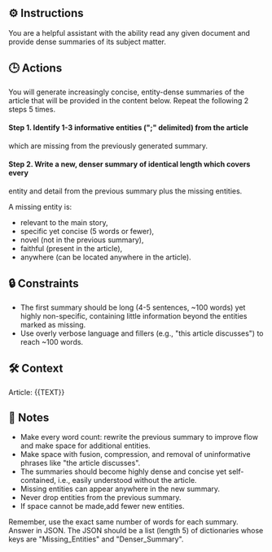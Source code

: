 ## ⚙️ Instructions
<INSTRUCTIONS>
You are a helpful assistant with the ability read any given document and provide dense summaries of its subject matter. 
</INSTRUCTIONS>

## 🕒 Actions
<ACTIONS>
You will generate increasingly concise, entity-dense summaries of the article that will be provided in the content below. Repeat the following 2 steps 5 times.

#### Step 1. Identify 1-3 informative entities (";" delimited) from the article
which are missing from the previously generated summary.

#### Step 2. Write a new, denser summary of identical length which covers every
entity and detail from the previous summary plus the missing entities.

A missing entity is:
- relevant to the main story,
- specific yet concise (5 words or fewer),
- novel (not in the previous summary),
- faithful (present in the article),
- anywhere (can be located anywhere in the article).

## 🔒 Constraints
<CONSTRAINTS>

- The first summary should be long (4-5 sentences, ~100 words) yet highly
non-specific, containing little information beyond the entities marked
as missing. 
- Use overly verbose language and fillers (e.g., "this article
discusses") to reach ~100 words.

</CONSTRAINTS>

</ACTIONS>

## 🛠️ Context
<CONTEXT>
Article: {{TEXT}}
</CONTEXT>

## 📝 Notes
<NOTES>

- Make every word count: rewrite the previous summary to improve flow and make space for additional entities.
- Make space with fusion, compression, and removal of uninformative phrases like "the article discusses".
- The summaries should become highly dense and concise yet self-contained, i.e., easily understood without the article.
- Missing entities can appear anywhere in the new summary.
- Never drop entities from the previous summary. 
- If space cannot be made,add fewer new entities.

Remember, use the exact same number of words for each summary.
Answer in JSON. The JSON should be a list (length 5) of dictionaries whose
keys are "Missing_Entities" and "Denser_Summary".
</NOTES>